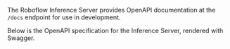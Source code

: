 The Roboflow Inference Server provides OpenAPI documentation at the `/docs` endpoint for use in development.

Below is the OpenAPI specification for the Inference Server, rendered with Swagger.

<swagger-ui src="https://detect.roboflow.com/openapi.json"/>
